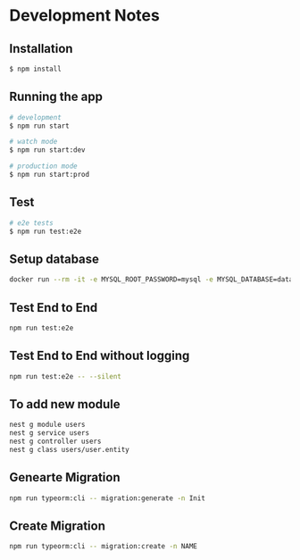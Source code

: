 # Development Notes

## Installation

```bash
$ npm install
```

## Running the app

```bash
# development
$ npm run start

# watch mode
$ npm run start:dev

# production mode
$ npm run start:prod
```

## Test

```bash
# e2e tests
$ npm run test:e2e
```

## Setup database

```bash
docker run --rm -it -e MYSQL_ROOT_PASSWORD=mysql -e MYSQL_DATABASE=dataapi -e MYSQL_USER=dataapi -e MYSQL_PASSWORD=dataapi -p 3306:3306 mysql:5.7.29
```

## Test End to End

```bash
npm run test:e2e
```

## Test End to End without logging

```bash
npm run test:e2e -- --silent
```

## To add new module

```bash
nest g module users
nest g service users
nest g controller users
nest g class users/user.entity
```

## Genearte Migration

```bash
npm run typeorm:cli -- migration:generate -n Init
```

## Create Migration

```bash
npm run typeorm:cli -- migration:create -n NAME
```